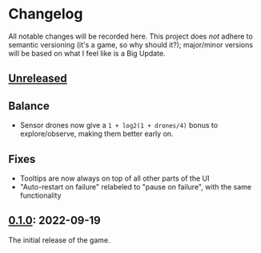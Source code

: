 # Changelog

All notable changes will be recorded here. This project does *not* adhere to semantic versioning (it's a game, so why should it?); major/minor versions will be based on what I feel like is a Big Update.

## [Unreleased]

## Balance

- Sensor drones now give a `1 + log2(1 + drones/4)` bonus to explore/observe, making them better early on.

## Fixes

- Tooltips are now always on top of all other parts of the UI
- "Auto-restart on failure" relabeled to "pause on failure", with the same functionality

## [0.1.0]: 2022-09-19

The initial release of the game.

[Unreleased]: https://github.com/deifactor/wrtsc/compare/v0.0.1...HEAD
[0.1.0]: https://github.com/deifactor/wrtsc/releases/tag/v0.0.1
